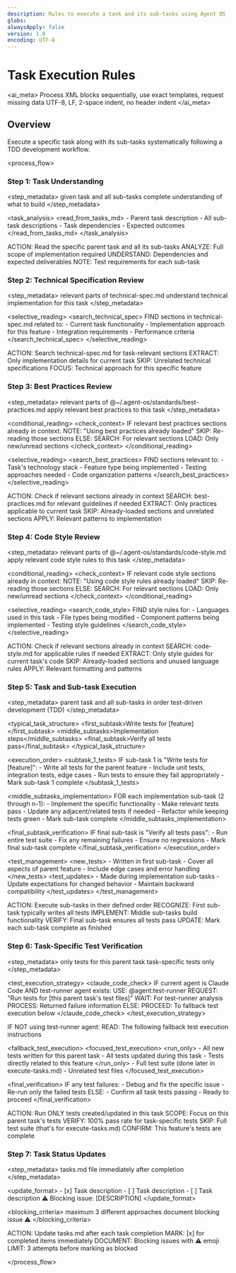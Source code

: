 ```yaml
---
description: Rules to execute a task and its sub-tasks using Agent OS
globs:
alwaysApply: false
version: 1.0
encoding: UTF-8
---
```


# Task Execution Rules

<ai_meta>
  <rules>Process XML blocks sequentially, use exact templates, request missing data</rules>
  <format>UTF-8, LF, 2-space indent, no header indent</format>
</ai_meta>

## Overview

Execute a specific task along with its sub-tasks systematically following a TDD development workflow.

<process_flow>

<step number="1" name="task_understanding">

### Step 1: Task Understanding

<step_metadata>
  <reads>given task and all sub-tasks</reads>
  <purpose>complete understanding of what to build</purpose>
</step_metadata>

<task_analysis>
  <read_from_tasks_md>
    - Parent task description
    - All sub-task descriptions
    - Task dependencies
    - Expected outcomes
  </read_from_tasks_md>
</task_analysis>

<instructions>
  ACTION: Read the specific parent task and all its sub-tasks
  ANALYZE: Full scope of implementation required
  UNDERSTAND: Dependencies and expected deliverables
  NOTE: Test requirements for each sub-task
</instructions>

</step>

<step number="2" name="technical_spec_review">

### Step 2: Technical Specification Review

<step_metadata>
  <reads>relevant parts of technical-spec.md</reads>
  <purpose>understand technical implementation for this task</purpose>
</step_metadata>

<selective_reading>
  <search_technical_spec>
    FIND sections in technical-spec.md related to:
    - Current task functionality
    - Implementation approach for this feature
    - Integration requirements
    - Performance criteria
  </search_technical_spec>
</selective_reading>

<instructions>
  ACTION: Search technical-spec.md for task-relevant sections
  EXTRACT: Only implementation details for current task
  SKIP: Unrelated technical specifications
  FOCUS: Technical approach for this specific feature
</instructions>

</step>

<step number="3" name="best_practices_review">

### Step 3: Best Practices Review

<step_metadata>
  <reads>relevant parts of @~/.agent-os/standards/best-practices.md</reads>
  <purpose>apply relevant best practices to this task</purpose>
</step_metadata>

<conditional_reading>
  <check_context>
    IF relevant best practices sections already in context:
      NOTE: "Using best practices already loaded"
      SKIP: Re-reading those sections
    ELSE:
      SEARCH: For relevant sections
      LOAD: Only new/unread sections
  </check_context>
</conditional_reading>

<selective_reading>
  <search_best_practices>
    FIND sections relevant to:
    - Task's technology stack
    - Feature type being implemented
    - Testing approaches needed
    - Code organization patterns
  </search_best_practices>
</selective_reading>

<instructions>
  ACTION: Check if relevant sections already in context
  SEARCH: best-practices.md for relevant guidelines if needed
  EXTRACT: Only practices applicable to current task
  SKIP: Already-loaded sections and unrelated sections
  APPLY: Relevant patterns to implementation
</instructions>

</step>

<step number="4" name="code_style_review">

### Step 4: Code Style Review

<step_metadata>
  <reads>relevant parts of @~/.agent-os/standards/code-style.md</reads>
  <purpose>apply relevant code style rules to this task</purpose>
</step_metadata>

<conditional_reading>
  <check_context>
    IF relevant code style sections already in context:
      NOTE: "Using code style rules already loaded"
      SKIP: Re-reading those sections
    ELSE:
      SEARCH: For relevant sections
      LOAD: Only new/unread sections
  </check_context>
</conditional_reading>

<selective_reading>
  <search_code_style>
    FIND style rules for:
    - Languages used in this task
    - File types being modified
    - Component patterns being implemented
    - Testing style guidelines
  </search_code_style>
</selective_reading>

<instructions>
  ACTION: Check if relevant sections already in context
  SEARCH: code-style.md for applicable rules if needed
  EXTRACT: Only style guides for current task's code
  SKIP: Already-loaded sections and unused language rules
  APPLY: Relevant formatting and patterns
</instructions>

</step>

<step number="5" name="task_execution">

### Step 5: Task and Sub-task Execution

<step_metadata>
  <executes>parent task and all sub-tasks in order</executes>
  <approach>test-driven development (TDD)</approach>
</step_metadata>

<typical_task_structure>
  <first_subtask>Write tests for [feature]</first_subtask>
  <middle_subtasks>Implementation steps</middle_subtasks>
  <final_subtask>Verify all tests pass</final_subtask>
</typical_task_structure>

<execution_order>
  <subtask_1_tests>
    IF sub-task 1 is "Write tests for [feature]":
      - Write all tests for the parent feature
      - Include unit tests, integration tests, edge cases
      - Run tests to ensure they fail appropriately
      - Mark sub-task 1 complete
  </subtask_1_tests>
  
  <middle_subtasks_implementation>
    FOR each implementation sub-task (2 through n-1):
      - Implement the specific functionality
      - Make relevant tests pass
      - Update any adjacent/related tests if needed
      - Refactor while keeping tests green
      - Mark sub-task complete
  </middle_subtasks_implementation>
  
  <final_subtask_verification>
    IF final sub-task is "Verify all tests pass":
      - Run entire test suite
      - Fix any remaining failures
      - Ensure no regressions
      - Mark final sub-task complete
  </final_subtask_verification>
</execution_order>

<test_management>
  <new_tests>
    - Written in first sub-task
    - Cover all aspects of parent feature
    - Include edge cases and error handling
  </new_tests>
  <test_updates>
    - Made during implementation sub-tasks
    - Update expectations for changed behavior
    - Maintain backward compatibility
  </test_updates>
</test_management>

<instructions>
  ACTION: Execute sub-tasks in their defined order
  RECOGNIZE: First sub-task typically writes all tests
  IMPLEMENT: Middle sub-tasks build functionality
  VERIFY: Final sub-task ensures all tests pass
  UPDATE: Mark each sub-task complete as finished
</instructions>

</step>

<step number="6" name="task_test_verification">

### Step 6: Task-Specific Test Verification

<step_metadata>
  <verifies>only tests for this parent task</verifies>
  <scope>task-specific tests only</scope>
</step_metadata>

<test_execution_strategy>
  <claude_code_check>
    IF current agent is Claude Code AND test-runner agent exists:
      USE: @agent:test-runner
      REQUEST: "Run tests for [this parent task's test files]"
      WAIT: For test-runner analysis
      PROCESS: Returned failure information
    ELSE:
      PROCEED: To fallback test execution below
  </claude_code_check>
</test_execution_strategy>

<conditional-block context-check="fallback-test-execution">
IF NOT using test-runner agent:
  READ: The following fallback test execution instructions

<fallback_test_execution>
  <focused_test_execution>
    <run_only>
      - All new tests written for this parent task
      - All tests updated during this task
      - Tests directly related to this feature
    </run_only>
    <skip>
      - Full test suite (done later in execute-tasks.md)
      - Unrelated test files
    </skip>
  </focused_test_execution>

  <final_verification>
    IF any test failures:
      - Debug and fix the specific issue
      - Re-run only the failed tests
    ELSE:
      - Confirm all task tests passing
      - Ready to proceed
  </final_verification>

  <instructions>
    ACTION: Run ONLY tests created/updated in this task
    SCOPE: Focus on this parent task's tests
    VERIFY: 100% pass rate for task-specific tests
    SKIP: Full test suite (that's for execute-tasks.md)
    CONFIRM: This feature's tests are complete
  </instructions>
</fallback_test_execution>
</conditional-block>

</step>

<step number="7" name="task_status_updates">

### Step 7: Task Status Updates

<step_metadata>
  <updates>tasks.md file</updates>
  <timing>immediately after completion</timing>
</step_metadata>

<update_format>
  <completed>- [x] Task description</completed>
  <incomplete>- [ ] Task description</incomplete>
  <blocked>
    - [ ] Task description
    ⚠️ Blocking issue: [DESCRIPTION]
  </blocked>
</update_format>

<blocking_criteria>
  <attempts>maximum 3 different approaches</attempts>
  <action>document blocking issue</action>
  <emoji>⚠️</emoji>
</blocking_criteria>

<instructions>
  ACTION: Update tasks.md after each task completion
  MARK: [x] for completed items immediately
  DOCUMENT: Blocking issues with ⚠️ emoji
  LIMIT: 3 attempts before marking as blocked
</instructions>

</step>

</process_flow>
